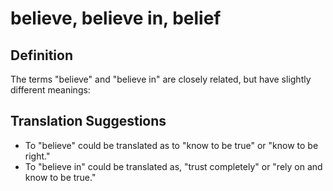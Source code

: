 # believe, believe in, belief

## Definition

The terms "believe" and "believe in" are closely related, but have slightly different meanings:

## Translation Suggestions



* To "believe" could be translated as to "know to be true" or "know to be right."
* To "believe in" could be translated as, "trust completely" or "rely on and know to be true."
